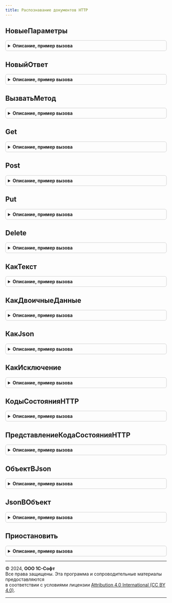 ```yaml
---
title: Распознавание документов HTTP
---
```



## НовыеПараметры
<details style="margin: 1em 0; padding: 0.5em; border: 1px solid #ccc; border-radius: 6px;">

<summary style="font-weight: bold; cursor: pointer;">Описание, пример вызова</summary>

```bsl

// Конструктор дополнительных параметров
//
// Возвращаемое значение:
//  Структура - позволяет задать дополнительные параметры:
//    * Заголовки - Соответствие из Строка
//    * Таймаут - Число - время ожидания осуществляемого соединения и операций, в секундах.
//                Значение по умолчанию - 30 сек.
//    * Данные - Неопределено, Строка, ДвоичныеДанные - произвольные данные, которые необходимо отправить в запросе.
//    * Json - Неопределено, Структура, Соответствие из Произвольный - Данные,
//                которые должны быть сериализованы в json и помещены в тело запроса.
//    * МаксимальноеКоличествоПовторов - Число - количество повторных попыток соединения/отправки запроса.
//        Между попытками выполняется задержка.
//        Если код состояния один из 413, 429, 503 и в ответе есть заголовок Retry-After,
//        то время задержки формируется из значения этого заголовка, иначе задержка берется равной Таймаут.
//        Значение по умолчанию: 0 - повторы не выполняются.
//
Функция НовыеПараметры() Экспорт
```

Пример вызова
```bsl
Результат = РаспознаваниеДокументовHTTP.НовыеПараметры() 
```
</details>

## НовыйОтвет
<details style="margin: 1em 0; padding: 0.5em; border: 1px solid #ccc; border-radius: 6px;">

<summary style="font-weight: bold; cursor: pointer;">Описание, пример вызова</summary>

```bsl

// Пакет ответа результата вызова метода HTTP.
//
// Возвращаемое значение:
//  Структура:
//   * Метод - Строка - имя HTTP-метода запроса
//   * URL - Строка - итоговый URL, по которому был выполнен запрос.
//   * КодСостояния - Число - Код состояния ответа..
//   * Заголовки - Соответствие из Строка - Заголовки ответа.
//   * Тело - ДвоичныеДанные - Тело ответа.
//   * Кодировка - Строка - код кодировки ответа.
//   * ВремяВыполнения - Число - время выполнения запроса в миллисекундах.
//   * Ошибки - Массив Из Строка - Список ошибок возникших в ходе выполнения запроса.
//
Функция НовыйОтвет() Экспорт
```

Пример вызова
```bsl
Результат = РаспознаваниеДокументовHTTP.НовыйОтвет() 
```
</details>

## ВызватьМетод
<details style="margin: 1em 0; padding: 0.5em; border: 1px solid #ccc; border-radius: 6px;">

<summary style="font-weight: bold; cursor: pointer;">Описание, пример вызова</summary>

```bsl

// Отправляет данные на указанный адрес для обработки с использованием указанного HTTP-метода.
//
// Параметры:
//   Метод - Строка - имя HTTP-метода для запроса.
//   URL - Строка - URL ресурса, к которому будет отправлен запрос.
//   ДополнительныеПараметры - См. РаспознаваниеДокументовHTTP.НовыеПараметры
//
// Возвращаемое значение:
//   См. РаспознаваниеДокументовHTTP.НовыйОтвет
//
Функция ВызватьМетод(Метод, URL, ДополнительныеПараметры = Неопределено) Экспорт
```

Пример вызова
```bsl
Результат = РаспознаваниеДокументовHTTP.ВызватьМетод(Метод, URL, ДополнительныеПараметры);
```
</details>

## Get
<details style="margin: 1em 0; padding: 0.5em; border: 1px solid #ccc; border-radius: 6px;">

<summary style="font-weight: bold; cursor: pointer;">Описание, пример вызова</summary>

```bsl

// Отправляет GET запрос
//
// Параметры:
//   URL - Строка - URL ресурса, к которому будет отправлен запрос.
//   ПараметрыЗапроса - Структура, Соответствие - параметры, которые будут отправлены в URL (часть после ?).
//   ДополнительныеПараметры - См. РаспознаваниеДокументовHTTP.НовыеПараметры
//
// Возвращаемое значение:
//   См. РаспознаваниеДокументовHTTP.НовыйОтвет.
//
Функция Get(URL, ПараметрыЗапроса = Неопределено, ДополнительныеПараметры = Неопределено) Экспорт
```

Пример вызова
```bsl
Результат = РаспознаваниеДокументовHTTP.Get(URL, ПараметрыЗапроса, ДополнительныеПараметры);
```
</details>

## Post
<details style="margin: 1em 0; padding: 0.5em; border: 1px solid #ccc; border-radius: 6px;">

<summary style="font-weight: bold; cursor: pointer;">Описание, пример вызова</summary>

```bsl

// Отправляет POST запрос
//
// Параметры:
//   URL - Строка - URL ресурса, к которому будет отправлен запрос.
//   Данные - Структура, Соответствие, Строка, ДвоичныеДанные - см. описание ДополнительныеПараметры.Данные.
//   ДополнительныеПараметры - См. РаспознаваниеДокументовHTTP.НовыеПараметры
//
// Возвращаемое значение:
//   См. РаспознаваниеДокументовHTTP.НовыйОтвет.
//
Функция Post(URL, Данные = Неопределено, ДополнительныеПараметры = Неопределено) Экспорт
```

Пример вызова
```bsl
Результат = РаспознаваниеДокументовHTTP.Post(URL, Данные, ДополнительныеПараметры);
```
</details>

## Put
<details style="margin: 1em 0; padding: 0.5em; border: 1px solid #ccc; border-radius: 6px;">

<summary style="font-weight: bold; cursor: pointer;">Описание, пример вызова</summary>

```bsl

// Отправляет PUT запрос
//
// Параметры:
//   URL - Строка - URL ресурса, к которому будет отправлен запрос.
//   Данные - Структура, Соответствие из Произвольный, Строка, ДвоичныеДанные - см. описание
//                           в ДополнительныеПараметры.Данные.
//   ДополнительныеПараметры - См. РаспознаваниеДокументовHTTP.НовыеПараметры
//
// Возвращаемое значение:
//   См. РаспознаваниеДокументовHTTP.НовыйОтвет
//
Функция Put(URL, Данные = Неопределено, ДополнительныеПараметры = Неопределено) Экспорт
```

Пример вызова
```bsl
Результат = РаспознаваниеДокументовHTTP.Put(URL, Данные, ДополнительныеПараметры);
```
</details>

## Delete
<details style="margin: 1em 0; padding: 0.5em; border: 1px solid #ccc; border-radius: 6px;">

<summary style="font-weight: bold; cursor: pointer;">Описание, пример вызова</summary>

```bsl

// Отправляет DELETE запрос
//
// Параметры:
//   URL - Строка - URL ресурса, к которому будет отправлен запрос.
//   Данные - Структура, Соответствие из Произвольный, Строка, ДвоичныеДанные - см. описание
//                           в ДополнительныеПараметры.Данные.
//   ДополнительныеПараметры - См. РаспознаваниеДокументовHTTP.НовыеПараметры
//
// Возвращаемое значение:
//   См. РаспознаваниеДокументовHTTP.НовыйОтвет
//
Функция Delete(URL, Данные = Неопределено, ДополнительныеПараметры = Неопределено) Экспорт
```

Пример вызова
```bsl
Результат = РаспознаваниеДокументовHTTP.Delete(URL, Данные, ДополнительныеПараметры);
```
</details>

## КакТекст
<details style="margin: 1em 0; padding: 0.5em; border: 1px solid #ccc; border-radius: 6px;">

<summary style="font-weight: bold; cursor: pointer;">Описание, пример вызова</summary>

```bsl

// Возвращает ответ сервера в виде текста.
//
// Параметры:
//   Ответ - См. РаспознаваниеДокументовHTTP.НовыйОтвет
//   Кодировка - Строка, КодировкаТекста - определяет кодировку текста.
//     Если значение не задано, то кодировка извлекается из Ответ.Кодировка.
//
// Возвращаемое значение:
//   Строка - ответ сервера в виде текста.
//
Функция КакТекст(Ответ, Кодировка = Неопределено) Экспорт
```

Пример вызова
```bsl
Результат = РаспознаваниеДокументовHTTP.КакТекст(Ответ, Кодировка);
```
</details>

## КакДвоичныеДанные
<details style="margin: 1em 0; padding: 0.5em; border: 1px solid #ccc; border-radius: 6px;">

<summary style="font-weight: bold; cursor: pointer;">Описание, пример вызова</summary>

```bsl

// Возвращает ответ сервера в виде текста.
//
// Параметры:
//   Ответ - См. РаспознаваниеДокументовHTTP.НовыйОтвет
//
// Возвращаемое значение:
//   ДвоичныеДанные - ответ сервера в виде двоичных данных.
//
Функция КакДвоичныеДанные(Ответ) Экспорт
```

Пример вызова
```bsl
Результат = РаспознаваниеДокументовHTTP.КакДвоичныеДанные(Ответ) 
```
</details>

## КакJson
<details style="margin: 1em 0; padding: 0.5em; border: 1px solid #ccc; border-radius: 6px;">

<summary style="font-weight: bold; cursor: pointer;">Описание, пример вызова</summary>

```bsl

// Возвращает ответ сервера в виде десериализованного значения JSON.
//
// Параметры:
//   Ответ - См. РаспознаваниеДокументовHTTP.НовыйОтвет
//
// Возвращаемое значение:
//   Соответствие из Произвольный- ответ сервера в виде десериализованного значения JSON.
//
Функция КакJson(Ответ) Экспорт
```

Пример вызова
```bsl
Результат = РаспознаваниеДокументовHTTP.КакJson(Ответ) 
```
</details>

## КакИсключение
<details style="margin: 1em 0; padding: 0.5em; border: 1px solid #ccc; border-radius: 6px;">

<summary style="font-weight: bold; cursor: pointer;">Описание, пример вызова</summary>

```bsl

// Возвращает ответ сервера в виде текста предназначенного для использования в ВызватьИсключение.
//
// Параметры:
//   Ответ - См. РаспознаваниеДокументовHTTP.НовыйОтвет
//   ТекстДляПользователя - Строка - Текст пояснения причины для пользователя.
//
// Возвращаемое значение:
//   Строка - ответ сервера в виде текста исключения.
//
Функция КакИсключение(Ответ, Знач ТекстДляПользователя = Неопределено) Экспорт
```

Пример вызова
```bsl
Результат = РаспознаваниеДокументовHTTP.КакИсключение(Ответ, ТекстДляПользователя);
```
</details>

## КодыСостоянияHTTP
<details style="margin: 1em 0; padding: 0.5em; border: 1px solid #ccc; border-radius: 6px;">

<summary style="font-weight: bold; cursor: pointer;">Описание, пример вызова</summary>

```bsl

// Структура именованных кодов состояний HTTP.
//
// Возвращаемое значение:
//   Структура - именованные коды состояний HTTP.
//
Функция КодыСостоянияHTTP() Экспорт
```

Пример вызова
```bsl
Результат = РаспознаваниеДокументовHTTP.КодыСостоянияHTTP() 
```
</details>

## ПредставлениеКодаСостоянияHTTP
<details style="margin: 1em 0; padding: 0.5em; border: 1px solid #ccc; border-radius: 6px;">

<summary style="font-weight: bold; cursor: pointer;">Описание, пример вызова</summary>

```bsl

// Возвращает текстовое представление переданного кода состояния HTTP.
//
// Параметры:
//   КодСостояния - Число - код состояния HTTP, для которого нужно получить текстовое представление.
//
// Возвращаемое значение:
//   Строка - текстовое представление кода состояния HTTP.
//
Функция ПредставлениеКодаСостоянияHTTP(КодСостояния) Экспорт
```

Пример вызова
```bsl
Результат = РаспознаваниеДокументовHTTP.ПредставлениеКодаСостоянияHTTP(КодСостояния) 
```
</details>

## ОбъектВJson
<details style="margin: 1em 0; padding: 0.5em; border: 1px solid #ccc; border-radius: 6px;">

<summary style="font-weight: bold; cursor: pointer;">Описание, пример вызова</summary>

```bsl

// Преобразование Объекта в JSON.
//
// Параметры:
//   Объект - Произвольный - данные, которые необходимо преобразовать в JSON.
//
// Возвращаемое значение:
//   Строка - объект в формате JSON.
//
Функция ОбъектВJson(Объект) Экспорт
```

Пример вызова
```bsl
Результат = РаспознаваниеДокументовHTTP.ОбъектВJson(Объект) 
```
</details>

## JsonВОбъект
<details style="margin: 1em 0; padding: 0.5em; border: 1px solid #ccc; border-radius: 6px;">

<summary style="font-weight: bold; cursor: pointer;">Описание, пример вызова</summary>

```bsl

// Преобразование JSON в Объект.
//
// Параметры:
//   Json - Поток, ДвоичныеДанные, Строка - данные в формате JSON.
//   Кодировка - Строка - кодировка текста JSON. Значение по умолчанию - utf-8.
//
// Возвращаемое значение:
//   Произвольный - значение, десериализованное из JSON.
//
Функция JsonВОбъект(Json, Кодировка = "utf-8") Экспорт
```

Пример вызова
```bsl
Результат = РаспознаваниеДокументовHTTP.JsonВОбъект(Json, Кодировка);
```
</details>

## Приостановить
<details style="margin: 1em 0; padding: 0.5em; border: 1px solid #ccc; border-radius: 6px;">

<summary style="font-weight: bold; cursor: pointer;">Описание, пример вызова</summary>

```bsl

// Приостанавливает работу программы на указанное количество секунд.
// Работает только в фоновых заданиях.
// При вызове не из фоновых заданий ничего не приостанавливает и не бросает исключений.
//
Процедура Приостановить(Секунд) Экспорт
```

Пример вызова
```bsl
РаспознаваниеДокументовHTTP.Приостановить(Секунд) 
```
</details>

---

© 2024, **ООО 1С-Софт**  
Все права защищены. Эта программа и сопроводительные материалы предоставляются  
в соответствии с условиями лицензии [Attribution 4.0 International (CC BY 4.0)](https://creativecommons.org/licenses/by/4.0/legalcode).

---
